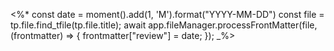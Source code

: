 <%* 
const date = moment().add(1, 'M').format("YYYY-MM-DD")
const file = tp.file.find_tfile(tp.file.title);
await app.fileManager.processFrontMatter(file, (frontmatter) => {
  frontmatter["review"] = date;
});
_%>